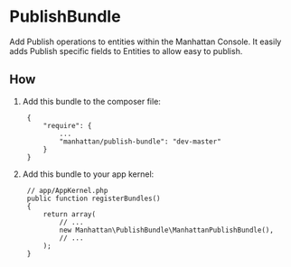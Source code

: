 PublishBundle
=============

Add Publish operations to entities within the Manhattan Console. It easily adds Publish specific fields to Entities to allow easy to publish.

## How
1. Add this bundle to the composer file:

        {
            "require": {
                ...
                "manhattan/publish-bundle": "dev-master"
            }
        }

2. Add this bundle to your app kernel:

        // app/AppKernel.php
        public function registerBundles()
        {
            return array(
                // ...
                new Manhattan\PublishBundle\ManhattanPublishBundle(),
                // ...
            );
        }
